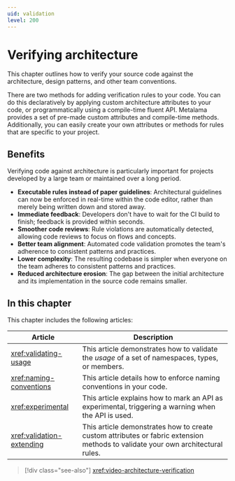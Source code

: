 ```yaml
---
uid: validation
level: 200
---
```


# Verifying architecture

This chapter outlines how to verify your source code against the architecture, design patterns, and other team conventions.

There are two methods for adding verification rules to your code. You can do this declaratively by applying custom architecture attributes to your code, or programmatically using a compile-time fluent API. Metalama provides a set of pre-made custom attributes and compile-time methods. Additionally, you can easily create your own attributes or methods for rules that are specific to your project.

## Benefits

Verifying code against architecture is particularly important for projects developed by a large team or maintained over a long period.

* **Executable rules instead of paper guidelines**: Architectural guidelines can now be enforced in real-time within the code editor, rather than merely being written down and stored away.
* **Immediate feedback**: Developers don't have to wait for the CI build to finish; feedback is provided within seconds.
* **Smoother code reviews**: Rule violations are automatically detected, allowing code reviews to focus on flows and concepts.
* **Better team alignment**: Automated code validation promotes the team's adherence to consistent patterns and practices.
* **Lower complexity**: The resulting codebase is simpler when everyone on the team adheres to consistent patterns and practices.
* **Reduced architecture erosion**: The gap between the initial architecture and its implementation in the source code remains smaller.

## In this chapter

This chapter includes the following articles:

|Article  |Description  |
|---------|---------|
|<xref:validating-usage>     |  This article demonstrates how to validate the _usage_ of a set of namespaces, types, or members.       |
|<xref:naming-conventions> | This article details how to enforce naming conventions in your code. |
|<xref:experimental> | This article explains how to mark an API as experimental, triggering a warning when the API is used. |
|<xref:validation-extending>     |  This article demonstrates how to create custom attributes or fabric extension methods to validate your own architectural rules.   |


> [!div class="see-also"]
> <xref:video-architecture-verification>
  